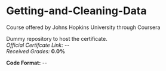# Getting-and-Cleaning-Data
Course offered by Johns Hopkins University through Coursera  

Dummy repository to host the certificate.  
*Official Certifcate Link:* --    
*Received Grades:* **0.0%** 

**Code Format:** --  
